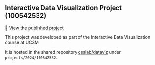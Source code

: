 ## Interactive Data Visualization Project (100542532)

🔗 [View the published project](https://csslab.uc3m.es/dataviz/projects/2024/100542532/)

This project was developed as part of the Interactive Data Visualization course at UC3M.

It is hosted in the shared repository [csslab/dataviz](https://github.com/isabelmonge/dataviz) under `projects/2024/100542532`.
